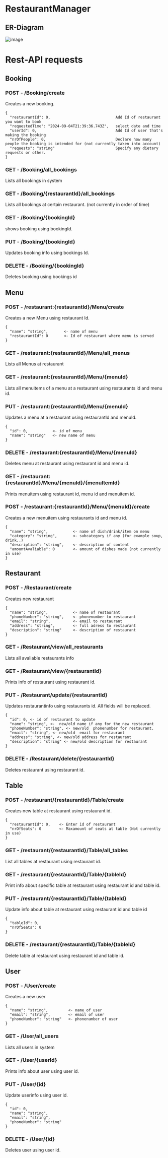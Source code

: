 # RestaurantManager

## ER-Diagram

![image](https://github.com/user-attachments/assets/cf97868f-a305-4268-95f5-3e5aa0eb2900)

# Rest-API requests

## Booking

### POST - /Booking/create

Creates a new booking.
```
{
  "restaurantId": 0,                             Add Id of restaurant you want to book
  "requestedTime": "2024-09-04T21:39:36.743Z",   select date and time
  "userId": 0,                                   Add Id of user that's making the booking
  "nrOfPeople": 0,                               Declare how many people the booking is intended for (not currently taken into account)
  "requests": "string"                           Specify any dietary requests or other.
}
```
### GET - /Booking/all_bookings

Lists all bookings in system

### GET - /Booking/{restaurantId}/all_bookings

Lists all bookings at certain restaurant.
(not currently in order of time)

### GET - /Booking/{bookingId}

shows booking using bookingId.

### PUT - /Booking/{bookingId}

Updates booking info using bookings Id.

### DELETE - /Booking/{bookingId}

Deletes booking using bookings id



## Menu

### POST - /restaurant:{restaurantId}/Menu/create

Creates a new Menu using restaurant Id.
```
{
  "name": "string",       <- name of menu
  "restaurantId": 0       <- Id of restaurant where menu is served
}
```
### GET  - /restaurant:{restaurantId}/Menu/all_menus

Lists all Menus at restaurant

### GET - /restaurant:{restaurantId}/Menu/{menuId}

Lists all menuitems of a menu at a restaurant using restaurants id and menu id.

### PUT - /restaurant:{restaurantId}/Menu/{menuId}

Updates a menu at a restaurant using restaurantId and menuId.
```
{
  "id": 0,           <- id of menu
  "name": "string"   <- new name of menu
}
```
### DELETE - /restaurant:{restaurantId}/Menu/{menuId}

Deletes menu at restaurant using restaurant id and menu id.

### GET - /restaurant:{restaurantId}/Menu/{menuId}/{menuItemId}

Prints menuitem using restaurant id, menu id and menuitem id.

### POST - /restaurant:{restaurantId}/Menu/{menuId}/create

Creates a new menuitem using restaurants id and menu id.
```
{
  "name": "string",           <- name of dish/drink/item on menu
  "category": "string",       <- subcategory if any (for example soup, drink..)
  "description": "string",    <- description of content
  "amountAvaliable": 0        <- amount of dishes made (not currently in use)
}
```
## Restaurant

### POST - /Restaurant/create

Creates new restaurant
```
{
  "name": "string",           <- name of restaurant 
  "phoneNumber": "string",    <- phonenumber to restaurant
  "email": "string",          <- email to restaurant
  "address": "string",        <- full adress to restaurant
  "description": "string"     <- description of restaurant
}
```
### GET - /Restaurant/view/all_restaurants

Lists all avaliable restaurants info

### GET - /Restaurant/view/{restaurantId}

Prints info of restaurant using restaurant id.

### PUT - /Restaurant/update/{restaurantId}

Updates restaurantinfo using restaurants id. All fields will be replaced.
```
{
  "id": 0, <- id of restaurant to update
  "name": "string", <-  new/old name if any for the new restaurant
  "phoneNumber": "string", <- new/old  phonenumber for restaurant.
  "email": "string", <- new/old  email for restaurant
  "address": "string", <- new/old address for restaurant
  "description": "string" <- new/old description for restaurant
}
```
### DELETE - /Restaurant/delete/{restaurantId}

Deletes restaurant using restaurant id.


## Table

### POST - /restaurant/{restaurantId}/Table/create

Creates new table at restaurant using restaurant id.
```
{
  "restaurantId": 0,    <- Enter id of restaurant
  "nrOfSeats": 0        <- Maxamount of seats at table (Not currently in use)
}
```
### GET - /restaurant/{restaurantId}/Table/all_tables

List all tables at restaurant using restaurant id.

### GET - /restaurant/{restaurantId}/Table/{tableId}

Print info about specific table at restaurant using restaurant id and table id.

### PUT - /restaurant/{restaurantId}/Table/{tableId}

Update info about table at restaurant using restaurant id and table id
```
{
  "tableId": 0,
  "nrOfSeats": 0
}
```
### DELETE - /restaurant/{restaurantId}/Table/{tableId}

Delete table at restaurant using restaurant id and table id.


## User

### POST - /User/create

Creates a new user 
```
{
  "name": "string",         <- name of user
  "email": "string",        <- email of user
  "phoneNumber": "string"   <- phonenumber of user
}
```
### GET - /User/all_users

Lists all users in system

### GET - /User/{userId}

Prints info about user using user id.

### PUT - /User/{id}

Update userinfo using user id. 
```
{
  "id": 0,
  "name": "string",
  "email": "string",
  "phoneNumber": "string"
}
```
### DELETE - /User/{id}

Deletes user using user id.
